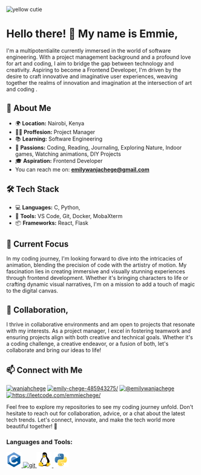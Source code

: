  ![yellow cutie](https://github.com/Emmiechege/Emmiechege/assets/133679989/12cda1be-8b61-4802-b48c-b99266f3f426)

# Hello there! 👋 My name is Emmie,

I'm a multipotentialite currently immersed in the world of software engineering. With a project management background and a profound love for art and coding, I aim to bridge the gap between technology and creativity. Aspiring to become a Frontend Developer, I'm driven by the desire to craft innovative and imaginative user experiences, weaving together the realms of innovation and imagination at the intersection of art and coding .

## 🚀 About Me

- 🌍 **Location:** Nairobi, Kenya
- 👩‍💻 **Proffesion:** Project Manager
- 📚 **Learning:** Software Engineering
- 🎨 **Passions:** Coding, Reading, Journaling, Exploring Nature, Indoor games, Watching animations, DIY Projects
- 🎓 **Aspiration:** Frontend Developer
-  You can reach me on: **emilywanjachege@gmail.com**

## 🛠️ Tech Stack

- 💻 **Languages:** C, Python, 
- 🧰 **Tools:** VS Code, Git, Docker, MobaXterm
- 📦 **Frameworks:** React, Flask

## 🌱 Current Focus

In my coding journey, I'm looking forward to dive into the intricacies of animation, blending the precision of code with the artistry of motion. My fascination lies in creating immersive and visually stunning experiences through frontend development. Whether it's bringing characters to life or crafting dynamic visual narratives, I'm on a mission to add a touch of magic to the digital canvas.

## 🤝 Collaboration,

I thrive in collaborative environments and am open to projects that resonate with my interests. As a project manager, I excel in fostering teamwork and ensuring projects align with both creative and technical goals. Whether it's a coding challenge, a creative endeavor, or a fusion of both, let's collaborate and bring our ideas to life!

## 📫 Connect with Me

<p align="left">
<a href="https://twitter.com/wanjahchege" target="blank"><img align="center" src="https://raw.githubusercontent.com/rahuldkjain/github-profile-readme-generator/master/src/images/icons/Social/twitter.svg" alt="wanjahchege" height="30" width="40" /></a>
<a href="https://linkedin.com/in/emily-chege-485943275/" target="blank"><img align="center" src="https://raw.githubusercontent.com/rahuldkjain/github-profile-readme-generator/master/src/images/icons/Social/linked-in-alt.svg" alt="emily-chege-485943275/" height="30" width="40" /></a>
<a href="https://medium.com/@emilywanjachege" target="blank"><img align="center" src="https://raw.githubusercontent.com/rahuldkjain/github-profile-readme-generator/master/src/images/icons/Social/medium.svg" alt="@emilywanjachege" height="30" width="40" /></a>
<a href="https://www.leetcode.com/https://leetcode.com/emmiechege/" target="blank"><img align="center" src="https://raw.githubusercontent.com/rahuldkjain/github-profile-readme-generator/master/src/images/icons/Social/leet-code.svg" alt="https://leetcode.com/emmiechege/" height="30" width="40" /></a>
</p>

Feel free to explore my repositories to see my coding journey unfold. Don't hesitate to reach out for collaboration, advice, or a chat about the latest tech trends. Let's connect, innovate, and make the tech world more beautiful together! 🌟

<h3 align="left">Languages and Tools:</h3>
<p align="left"> <a href="https://www.cprogramming.com/" target="_blank" rel="noreferrer"> <img src="https://raw.githubusercontent.com/devicons/devicon/master/icons/c/c-original.svg" alt="c" width="40" height="40"/> </a> <a href="https://git-scm.com/" target="_blank" rel="noreferrer"> <img src="https://www.vectorlogo.zone/logos/git-scm/git-scm-icon.svg" alt="git" width="40" height="40"/> </a> <a href="https://www.linux.org/" target="_blank" rel="noreferrer"> <img src="https://raw.githubusercontent.com/devicons/devicon/master/icons/linux/linux-original.svg" alt="linux" width="40" height="40"/> </a> <a href="https://www.python.org" target="_blank" rel="noreferrer"> <img src="https://raw.githubusercontent.com/devicons/devicon/master/icons/python/python-original.svg" alt="python" width="40" height="40"/> </a> </p>
